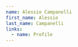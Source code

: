 ```yaml
---
name: Alessio Campanelli
first_name: Alessio
last_name: Campanelli
links:
  - name: Profile
---
```

